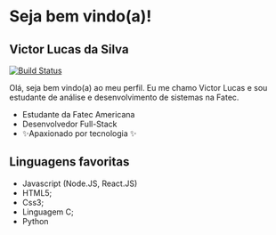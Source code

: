 # Seja bem vindo(a)!
## Victor Lucas da Silva

[![Build Status](https://travis-ci.org/joemccann/dillinger.svg?branch=master)](https://travis-ci.org/joemccann/dillinger)

Olá, seja bem vindo(a) ao meu perfil. Eu me chamo Victor Lucas e sou estudante de análise e desenvolvimento de sistemas na Fatec.

- Estudante da Fatec Americana
- Desenvolvedor Full-Stack
- ✨Apaxionado por tecnologia ✨
## Linguagens favoritas

- Javascript (Node.JS, React.JS)
- HTML5;
- Css3;
- Linguagem C;
- Python
